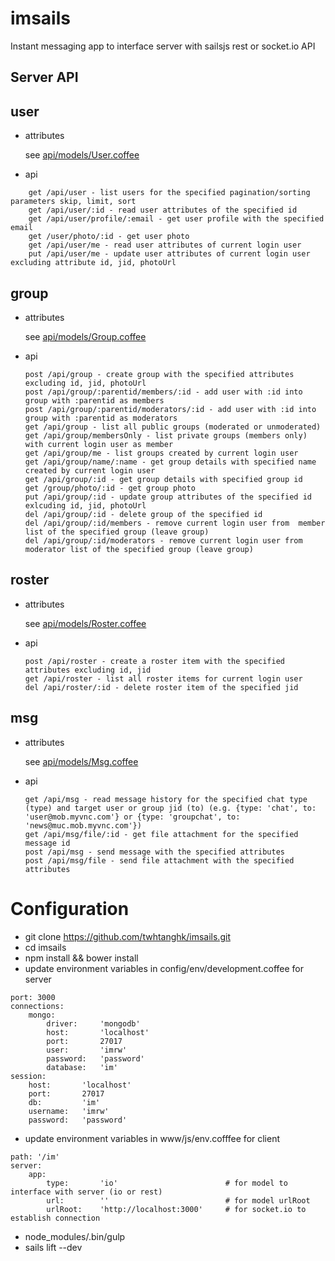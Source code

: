 # imsails

Instant messaging app to interface server with sailsjs rest or socket.io API


Server API
---------------------------------------------------------
## user

* attributes

	see [api/models/User.coffee](https://github.com/twhtanghk/imsails/blob/master/api/models/User.coffee)
		
* api

```
    get /api/user - list users for the specified pagination/sorting parameters skip, limit, sort
    get /api/user/:id - read user attributes of the specified id
    get /api/user/profile/:email - get user profile with the specified email
    get /user/photo/:id - get user photo 
    get /api/user/me - read user attributes of current login user
    put /api/user/me - update user attributes of current login user excluding attribute id, jid, photoUrl 
```

## group

* attributes
	
	see [api/models/Group.coffee](https://github.com/twhtanghk/imsails/blob/master/api/models/Group.coffee)
	
* api
	```
	post /api/group - create group with the specified attributes excluding id, jid, photoUrl
	post /api/group/:parentid/members/:id - add user with :id into group with :parentid as members
	post /api/group/:parentid/moderators/:id - add user with :id into group with :parentid as moderators
    get /api/group - list all public groups (moderated or unmoderated)
    get /api/group/membersOnly - list private groups (members only) with current login user as member
    get /api/group/me - list groups created by current login user
    get /api/group/name/:name - get group details with specified name created by current login user
    get /api/group/:id - get group details with specified group id
    get /group/photo/:id - get group photo
    put /api/group/:id - update group attributes of the specified id exlcuding id, jid, photoUrl
    del /api/group/:id - delete group of the specified id
    del /api/group/:id/members - remove current login user from  member list of the specified group (leave group)
    del /api/group/:id/moderators - remove current login user from  moderator list of the specified group (leave group)
	```

## roster
   
* attributes

	see [api/models/Roster.coffee](https://github.com/twhtanghk/imsails/blob/master/api/models/Roster.coffee)

* api

	``` 
    post /api/roster - create a roster item with the specified attributes excluding id, jid
    get /api/roster - list all roster items for current login user
    del /api/roster/:id - delete roster item of the specified jid
	```

## msg

* attributes
	
	see [api/models/Msg.coffee](https://github.com/twhtanghk/imsails/blob/master/api/models/Msg.coffee)

* api
	```
    get /api/msg - read message history for the specified chat type (type) and target user or group jid (to) (e.g. {type: 'chat', to: 'user@mob.myvnc.com'} or {type: 'groupchat', to: 'news@muc.mob.myvnc.com'})
    get /api/msg/file/:id - get file attachment for the specified message id
    post /api/msg - send message with the specified attributes
    post /api/msg/file - send file attachment with the specified attributes
	```

Configuration
=============

*   git clone https://github.com/twhtanghk/imsails.git
*   cd imsails
*   npm install && bower install
*   update environment variables in config/env/development.coffee for server
```
port: 3000
connections:
	mongo:
		driver:		'mongodb'
		host:		'localhost'
		port:		27017
		user:		'imrw'
		password:	'password'
		database:	'im'
session:
	host: 		'localhost'
	port: 		27017
	db:			'im'
	username:	'imrw'
	password:	'password'
```

*	update environment variables in www/js/env.cofffee for client
```
path: '/im'		
server:
	app:
		type:		'io'						# for model to interface with server (io or rest)
		url:		''							# for model urlRoot
		urlRoot:	'http://localhost:3000'		# for socket.io to establish connection
```

*	node_modules/.bin/gulp
*	sails lift --dev
